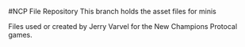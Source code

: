 #NCP File Repository
This branch holds the asset files for minis

Files used or created by Jerry Varvel for the New Champions Protocal games.
